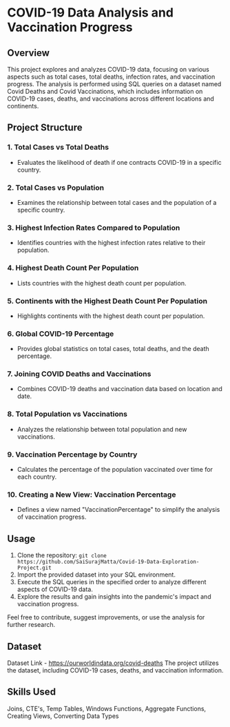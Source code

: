 # COVID-19 Data Analysis and Vaccination Progress

## Overview
This project explores and analyzes COVID-19 data, focusing on various aspects such as total cases, total deaths, infection rates, and vaccination progress. The analysis is performed using SQL queries on a dataset named Covid Deaths and Covid Vaccinations, which includes information on COVID-19 cases, deaths, and vaccinations across different locations and continents.

## Project Structure

### 1. Total Cases vs Total Deaths
- Evaluates the likelihood of death if one contracts COVID-19 in a specific country.

### 2. Total Cases vs Population
- Examines the relationship between total cases and the population of a specific country.

### 3. Highest Infection Rates Compared to Population
- Identifies countries with the highest infection rates relative to their population.

### 4. Highest Death Count Per Population
- Lists countries with the highest death count per population.

### 5. Continents with the Highest Death Count Per Population
- Highlights continents with the highest death count per population.

### 6. Global COVID-19 Percentage
- Provides global statistics on total cases, total deaths, and the death percentage.

### 7. Joining COVID Deaths and Vaccinations
- Combines COVID-19 deaths and vaccination data based on location and date.

### 8. Total Population vs Vaccinations
- Analyzes the relationship between total population and new vaccinations.

### 9. Vaccination Percentage by Country
- Calculates the percentage of the population vaccinated over time for each country.

### 10. Creating a New View: Vaccination Percentage
- Defines a view named "VaccinationPercentage" to simplify the analysis of vaccination progress.

## Usage
1. Clone the repository: `git clone https://github.com/SaiSurajMatta/Covid-19-Data-Exploration-Project.git`
2. Import the provided dataset into your SQL environment.
3. Execute the SQL queries in the specified order to analyze different aspects of COVID-19 data.
4. Explore the results and gain insights into the pandemic's impact and vaccination progress.

Feel free to contribute, suggest improvements, or use the analysis for further research.

## Dataset
Dataset Link - https://ourworldindata.org/covid-deaths
The project utilizes the dataset, including COVID-19 cases, deaths, and vaccination information.

## Skills Used
Joins, CTE's, Temp Tables, Windows Functions, Aggregate Functions, Creating Views, Converting Data Types